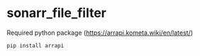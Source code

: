 # sonarr_file_filter
Required python package
(https://arrapi.kometa.wiki/en/latest/)
```
pip install arrapi 
```
